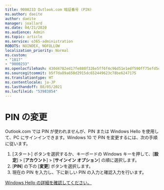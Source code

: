 ```yaml
---
title: 9000233 Outlook.com 暗証番号 (PIN)
ms.author: daeite
author: daeite
manager: joallard
ms.date: 04/21/2020
ms.audience: Admin
ms.topic: article
ms.service: o365-administration
ROBOTS: NOINDEX, NOFOLLOW
localization_priority: Normal
ms.custom:
- "1817"
- "9000233"
ms.openlocfilehash: 430d4782ed17fe880f326e5ff6f4c96d51e1edf590ff75efd5ce59fe4ee1c379
ms.sourcegitcommit: b5f7da89a650d2915dc652449623c78be6247175
ms.translationtype: HT
ms.contentlocale: ja-JP
ms.lasthandoff: 08/05/2021
ms.locfileid: "53983854"
---
```

# <a name="change-your-pin"></a>PIN の変更

Outlook.com では PIN が使われませんが、PIN または Windows Hello を使用して、PC にサインインできます。Windows 10 で PIN を変更するには、次の手順に従います。

1. [スタート] ボタンを選択するか、キーボードの Windows キーを押して、[**設定**] > [**アカウント**] > [**サインイン オプション**] の順に選択します。
2. [**PIN**] の下の [**変更**] ボタンを選択します。
3. 現在の PIN を入力し、下に新しい PIN の入力と確認入力を行います。

[Windows Hello の詳細を確認してください。](https://support.microsoft.com/help/17215/)
